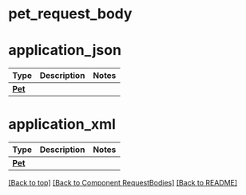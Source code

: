 # pet_request_body
# application_json
Type | Description  | Notes
------------- | ------------- | -------------
[**Pet**](../../components/schema/Pet.md) |  | 

# application_xml
Type | Description  | Notes
------------- | ------------- | -------------
[**Pet**](../../components/schema/Pet.md) |  | 


[[Back to top]](#top) [[Back to Component RequestBodies]](../../../README.md#Component-RequestBodies) [[Back to README]](../../../README.md)
